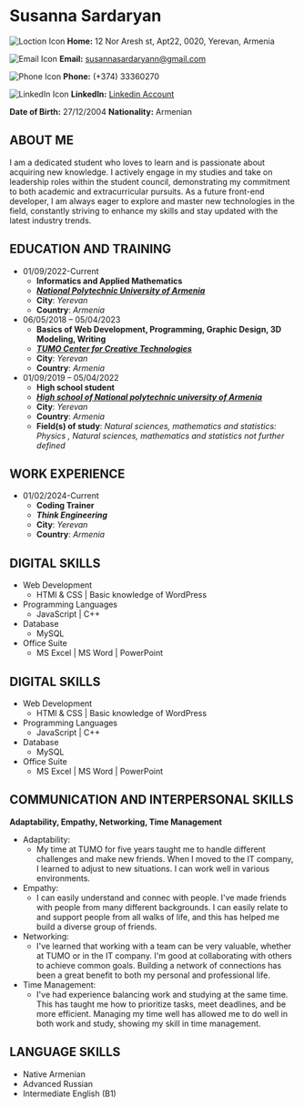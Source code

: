 # Susanna Sardaryan


![Loction Icon](https://img.icons8.com/?size=15&id=7880&format=png&color=82ABA1) **Home:**  12 Nor Aresh st, Apt22, 0020, Yerevan, Armenia

![Email Icon](https://img.icons8.com/?size=15&id=60688&format=png&color=82ABA1) **Email:** susannasardaryann@gmail.com

![Phone Icon](https://img.icons8.com/?size=15&id=78382&format=png&color=82ABA1
) **Phone:** (+374) 33360270

![LinkedIn Icon](https://img.icons8.com/?size=18&id=13930&format=png&color=82ABA1
) **LinkedIn:** [Linkedin Account](https://am.linkedin.com/in/susanna-sardaryan-6a0885254)

**Date of Birth:** 27/12/2004  **Nationality:** Armenian

## **ABOUT ME**

I am a dedicated student who loves to learn and is passionate about acquiring new knowledge. I actively engage in my studies and take on leadership roles within the student council, demonstrating my commitment to both academic and extracurricular pursuits. As a future front-end developer, I am always eager to explore and master new technologies in the field, constantly striving to enhance my skills and stay updated with the latest industry trends.

## **EDUCATION AND TRAINING**

* 01/09/2022-Current
    + **Informatics and Applied Mathematics**
    + ***[National Polytechnic University of Armenia](https://polytech.am)*** 
    + **City**: *Yerevan*
    + **Country**: *Armenia*
* 06/05/2018 – 05/04/2023
    + **Basics of Web Development, Programming, Graphic Design, 3D Modeling, Writing**
    + ***[TUMO Center for Creative Technologies](https://tumo.org/)*** 
    + **City**: *Yerevan*
    + **Country**: *Armenia*
* 01/09/2019 – 05/04/2022  
    + **High school student**
    + ***[High school of National polytechnic university of Armenia](https://polytech.am/en/high-school/high-school-we/)*** 
    + **City**: *Yerevan*
    + **Country**: *Armenia*
    + **Field(s) of study**: *Natural sciences, mathematics and statistics: Physics , Natural sciences, mathematics and statistics not further defined*

## **WORK EXPERIENCE**

* 01/02/2024-Current 
    + **Coding Trainer**
    + ***Think Engineering*** 
    + **City**: *Yerevan*
    + **Country**: *Armenia*

## **DIGITAL SKILLS**

* Web Development
    + HTMl & CSS | Basic knowledge of WordPress
* Programming Languages
    + JavaScript | C++
* Database
    + MySQL
* Office Suite
    + MS Excel | MS Word | PowerPoint

## **DIGITAL SKILLS**

* Web Development
    + HTMl & CSS | Basic knowledge of WordPress
* Programming Languages
    + JavaScript | C++
* Database
    + MySQL
* Office Suite
    + MS Excel | MS Word | PowerPoint

## **COMMUNICATION AND INTERPERSONAL SKILLS**

**Adaptability, Empathy, Networking, Time Management**

* Adaptability:
    + My time at TUMO for five years taught me to handle different challenges and make new
    friends. When I moved to the IT company, I learned to adjust to new situations. I can work
    well in various environments.
* Empathy:
    + I can easily understand and connec with people. I've made friends with people from many
    different backgrounds. I can easily relate to and support people from all walks of life, and
    this has helped me build a diverse group of friends.
* Networking:
    + I've learned that working with a team can be very valuable, whether at TUMO or in the IT
    company. I'm good at collaborating with others to achieve common goals. Building a
    network of connections has been a great benefit to both my personal and professional
    life.
* Time Management:
    + I've had experience balancing work and studying at the same time. This has taught me
    how to prioritize tasks, meet deadlines, and be more efficient. Managing my time well has
    allowed me to do well in both work and study, showing my skill in time management.

## **LANGUAGE SKILLS**

* Native Armenian
* Advanced Russian
* Intermediate English (B1)